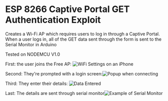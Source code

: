 # ESP 8266 Captive Portal GET Authentication Exploit

Creates a Wi-Fi AP which requires users to log in through a Captive Portal. When a user logs in, all of the GET data sent through the form is sent to the Serial Monitor in Arduino

Tested on NODEMCU V1.0

First: the user joins the Free AP: ![WiFi Settings on an iPhone](https://i.imgur.com/qbP5Rok.jpg)

Second: They're prompted with a login screen:![Popup when connecting](https://i.imgur.com/I8RE6Q8.jpg)

Third: They enter their details: ![Data Entered](https://i.imgur.com/fqLalu2.jpg)

Last: The details are sent through serial monitor![Example of Serial Monitor](https://i.imgur.com/KbLAgwd.png)
